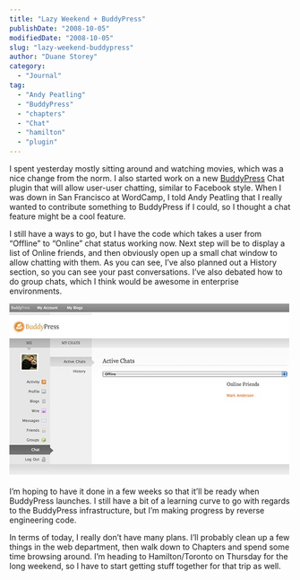```yaml
---
title: "Lazy Weekend + BuddyPress"
publishDate: "2008-10-05"
modifiedDate: "2008-10-05"
slug: "lazy-weekend-buddypress"
author: "Duane Storey"
category:
  - "Journal"
tag:
  - "Andy Peatling"
  - "BuddyPress"
  - "chapters"
  - "Chat"
  - "hamilton"
  - "plugin"
---
```


I spent yesterday mostly sitting around and watching movies, which was a nice change from the norm. I also started work on a new [BuddyPress](http://buddypress.org) Chat plugin that will allow user-user chatting, similar to Facebook style. When I was down in San Francisco at WordCamp, I told Andy Peatling that I really wanted to contribute something to BuddyPress if I could, so I thought a chat feature might be a cool feature.

I still have a ways to go, but I have the code which takes a user from “Offline” to “Online” chat status working now. Next step will be to display a list of Online friends, and then obviously open up a small chat window to allow chatting with them. As you can see, I’ve also planned out a History section, so you can see your past conversations. I’ve also debated how to do group chats, which I think would be awesome in enterprise environments.

![BuddyPress](_images/lazy-weekend--buddypress-1.jpg)

I’m hoping to have it done in a few weeks so that it’ll be ready when BuddyPress launches. I still have a bit of a learning curve to go with regards to the BuddyPress infrastructure, but I’m making progress by reverse engineering code.

In terms of today, I really don’t have many plans. I’ll probably clean up a few things in the web department, then walk down to Chapters and spend some time browsing around. I’m heading to Hamilton/Toronto on Thursday for the long weekend, so I have to start getting stuff together for that trip as well.